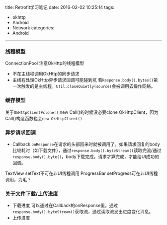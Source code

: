 title: Retrofit学习笔记
date: 2016-02-02 10:25:14
tags:
- okhttp
- Android
- Network
categories:
- Android
---

### 线程模型
ConnectionPool
注意OkHttp的线程模型
- 不在主线程调用OkHttp的同步请求
- 主线程处理OkHttp异步请求回调可能碰到坑
若`Response.body().bytes()`第一次触发的是主线程，`Util.closeQuietly(source)`会被调用去操作网络。

<!-- more -->

### 缓存模型

关于`OkHttpClient#clone()`
new Call()的时候没必要clone OkHttpClient，因为Call()构造函数也会`new OkHttpClient()`

### 异步请求回调
- Callback 
`onResponse`在请求的头部回来时就被调用了。如果请求回复的body比较耗时（如下载文件），通过`response.body().byteStream()`读取完流/通过`response.body().byte()`，body下载完成，请求才算完成，才能给UI成功的回调。

TextView setText不可在非UI线程调用
ProgressBar setProgress可在非UI线程调用，为毛？


### 关于文件下载/上传进度
- 下载进度
可以通过在Callback的onResponse里，通过`response.body().byteStream()`获取流，通过读取流发出进度变化消息。
- 上传进度

